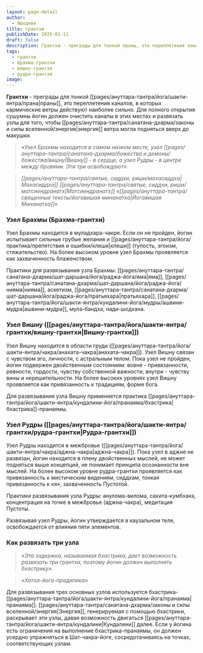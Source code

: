 ```yaml
---
layout: page-detail
author:
  - Яшодеви
title: грантхи
publishDate: 2025-01-11
draft: false
description: Грантхи - преграды для тонкой праны, это переплетения каналов, в которых кармические ветры действуют наиболее сильно. Для полного открытия сушумны йогин должен очистить каналы в этих местах и развязать узлы для того, чтобы энергия ветра могла подняться вверх до макушки.
tags:
  - грантхи
  - брахма-грантхи
  - вишну-грантхи
  - рудра-грантхи
image:
---
```

**Грантхи** - преграды для тонкой [[pages/ануттара-тантра/йога/шакти-янтра/прана|праны]], это переплетения каналов, в которых кармические ветры действуют наиболее сильно. Для полного открытия сушумны йогин должен очистить каналы в этих местах и развязать узлы для того, чтобы [[pages/ануттара-тантра/санатана-дхарма/законы и силы вселенной/энергия|энергия]] ветра могла подняться вверх до макушки.

>*«Узел Брахмы находится в самом низком месте, узел [[pages/ануттара-тантра/санатана-дхарма/божества и демоны/божества/вишну|Вишну]] - в сердце, а узел Рудры - в центре между бровями. Эти три освобождают».*
 
>*[[pages/ануттара-тантра/святые, сиддхи, риши/махасиддха|Махасиддха]] [[pages/ануттара-тантра/святые, сиддхи, риши/матсиендранатх|Матсиендранатх]] «[[pages/ануттара-тантра/священные тексты/йогавишая минанатха|Йогавишая Минанатха]]»*

### Узел Брахмы (Брахма-грантхи) 
Узел Брахмы находится в муладхара-чакре. Если он не пройден, йогин испытывает сильные грубые желания и [[pages/ануттара-тантра/йога/практика/препятствия и ошибки/клеши|клеши]] (тупость, эгоизм, стяжательство). На более высоком уровне узел Брахмы проявляется как захваченность блаженством. 

Практики для развязывания узла Брахмы: [[pages/ануттара-тантра/санатана-дхарма/шат-даршана/йога/раджа-йога/яма|яма]], [[pages/ануттара-тантра/санатана-дхарма/шат-даршана/йога/раджа-йога/нияма|нияма]], аскетизм, [[pages/ануттара-тантра/санатана-дхарма/шат-даршана/йога/раджа-йога/пратьяхара|пратьяхара]], [[pages/ануттара-тантра/йога/шакти-янтра/кундалини-йога/мудры/ашвини-мудра|ашвини-мудра]], мула-бандха, нади-шодхана. 

### Узел Вишну ([[pages/ануттара-тантра/йога/шакти-янтра/грантхи/вишну-грантхи|Вишну-грантхи]]) 

Узел Вишну находится в области груди ([[pages/ануттара-тантра/йога/шакти-янтра/чакра/анахата-чакра|анахата-чакра]]). Узел Вишну связан с чувством эго, личности, с астральным телом. Пока узел не пройден, йогин подвержен двойственным состояниям: вовне - привязанности, ревности, гордости, чувству собственной важности; внутри - чувству вины и нерешительности. На более высоких уровнях узел Вишну проявляется как привязанность к традициям, форме бога. 

Для развязывания узла Вишну применяется практика [[pages/ануттара-тантра/йога/шакти-янтра/кундалини-йога/пранаяма/бхастрика|бхастрика]]-пранаямы. 

### Узел Рудры ([[pages/ануттара-тантра/йога/шакти-янтра/грантхи/рудра-грантхи|Рудра-грантхи]]) 

Узел Рудры находится в межбровье ([[pages/ануттара-тантра/йога/шакти-янтра/чакра/аджна-чакра|аджна-чакра]]). Пока узел в аджне не развязан, йогин находится в плену двойственных мыслей, не может подняться выше концепций, не понимает принципа осознанности вне мыслей. На более высоком уровне рудра-грантхи проявляется как привязанность к мистическим видениям, сиддхам, тонкая привязанность к «я», захваченность Пустотой. 

Практики развязывания узла Рудры: анулома-вилома, сахита-кумбхака, концентрация на точке в межбровье (аджна-чакра), медитация Пустоты. 

Развязывая узел Рудры, йогин утверждается в каузальном теле, освобождается от влияния пяти элементов. 

### Как развязать три узла 

>*«Эта задержка, называемая бхастрика, дает возможность развязать три грантхи, поэтому йогин должен выполнять бхастрику».*

>*«Хатха-йога-прадипика»*

Для развязывания трех основных узлов используется бхастрика-[[pages/ануттара-тантра/йога/шакти-янтра/кундалини-йога/пранаяма|пранаяма]]. [[pages/ануттара-тантра/санатана-дхарма/законы и силы вселенной/энергия|Энергия]], генерируемая с помощью бхастрики, раскрывает эти узлы, давая возможность двигаться [[pages/ануттара-тантра/йога/шакти-янтра/кундалини|Кундалини]] далее. Если у йогина есть ограничения на выполнение бхастрика-пранаямы, он должен усердно упражняться в Шат-чакра-йоге, сосредотачиваясь на точках, соответствующих узлам.